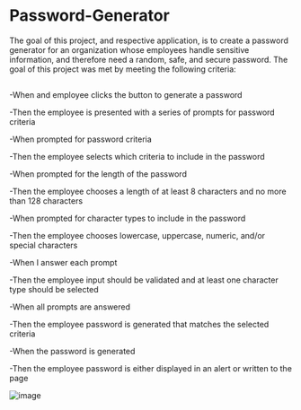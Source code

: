 # Password-Generator
The goal of this project, and respective application, is to create a password generator for an organization whose employees handle sensitive information, and therefore need a random, safe, and secure password.  The goal of this project was met by meeting the following criteria:

##
-When and employee clicks the button to generate a password

-Then the employee is presented with a series of prompts for password criteria

-When prompted for password criteria

-Then the employee selects which criteria to include in the password

-When prompted for the length of the password

-Then the employee chooses a length of at least 8 characters and no more than 128 characters

-When prompted for character types to include in the password

-Then the employee chooses lowercase, uppercase, numeric, and/or special characters

-When I answer each prompt

-Then the employee input should be validated and at least one character type should be selected

-When all prompts are answered

-Then the employee password is generated that matches the selected criteria

-When the password is generated

-Then the employee password is either displayed in an alert or written to the page

![image](https://user-images.githubusercontent.com/75334749/104061848-f3bfc700-51be-11eb-988b-6b2831d13952.png)


